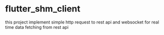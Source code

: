 # flutter_shm_client
this project implement simple http request to rest api and websocket for real time data fetching from rest api